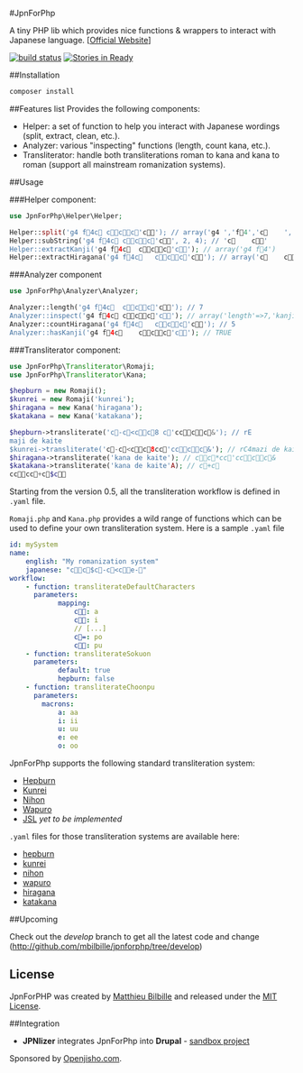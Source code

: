   #JpnForPhp

A tiny PHP lib which provides nice functions & wrappers to interact with Japanese language. [[Official Website](http://mbilbille.github.com/jpnforphp/)]

[![build status](https://secure.travis-ci.org/mbilbille/jpnforphp.png)](http://travis-ci.org/mbilbille/jpnforphp) [![Stories in Ready](https://badge.waffle.io/mbilbille/jpnforphp.png?label=ready)](https://waffle.io/mbilbille/jpnforphp)

##Installation
```bash
composer install
```

##Features list
Provides the following components:

- Helper: a set of function to help you interact with Japanese wordings (split, extract, clean, etc.).
- Analyzer: various "inspecting" functions (length, count kana, etc.).
- Transliterator: handle both transliterations roman to kana and kana to roman (support all mainstream romanization systems).

##Usage

###Helper component:

```php
use JpnForPhp\Helper\Helper;

Helper::split('g4 f4c	ccc'c'); // array('g4 ','f4','c	','c','c','c'','c')
Helper::subString('g4 f4c	ccc'c', 2, 4); // 'c	c'
Helper::extractKanji('g4 f4c	ccc'c'); // array('g4 f4')
Helper::extractHiragana('g4 f4c	ccc'c'); // array('c	ccc'c')
```

###Analyzer component

```php
use JpnForPhp\Analyzer\Analyzer;

Analyzer::length('g4 f4c	ccc'c'); // 7
Analyzer::inspect('g4 f4c	ccc'c'); // array('length'=>7,'kanji'=>2,'hiragana' =>5,'katakana'=>0)
Analyzer::countHiragana('g4 f4c	ccc'c'); // 5
Analyzer::hasKanji('g4 f4c	ccc'c'); // TRUE
```

###Transliterator component:

```php
use JpnForPhp\Transliterator\Romaji;
use JpnForPhp\Transliterator\Kana;

$hepburn = new Romaji();
$kunrei = new Romaji('kunrei');
$hiragana = new Kana('hiragana');
$katakana = new Kana('katakana');

$hepburn->transliterate('c-c<cc8 c'cccc&'); // rE
maji de kaite
$kunrei->transliterate('c-c<cc8cc'cccc&'); // rC4mazi de kaite
$hiragana->transliterate('kana de kaite'); // cc*cc'cccc&
$katakana->transliterate('kana de kaite'A); // c+c
cccc+c$c
```

Starting from the version 0.5, all the transliteration workflow is defined in ```.yaml``` file.

```Romaji.php``` and ```Kana.php``` provides a wild range of functions which can be used to define your own transliteration system.
Here is a sample ```.yaml``` file

```yaml
id: mySystem
name:
    english: "My romanization system"
    japanese: "cc$c-c<ce-"
workflow:
    - function: transliterateDefaultCharacters
      parameters:
            mapping:
                c: a
                c: i
                // [...]
                c=: po
                c: pu
    - function: transliterateSokuon
      parameters:
            default: true
            hepburn: false
    - function: transliterateChoonpu
      parameters:
        macrons:
            a: aa
            i: ii
            u: uu
            e: ee
            o: oo
```

JpnForPhp supports the following standard transliteration system:
- [Hepburn](http://en.wikipedia.org/wiki/Hepburn_romanization)
- [Kunrei](http://en.wikipedia.org/wiki/Kunrei-shiki_romanization)
- [Nihon](http://en.wikipedia.org/wiki/Nihon-shiki_romanization)
- [Wapuro](http://en.wikipedia.org/wiki/W%C4%81puro_r%C5%8Dmaji)
- [JSL](http://en.wikipedia.org/wiki/JSL_romanization) _yet to be implemented_

```.yaml``` files for those transliteration systems are available here:
- [hepburn](src/JpnForPhp/Transliterator/Romaji/hepburn.yaml)
- [kunrei](src/JpnForPhp/Transliterator/Romaji/kunrei.yaml)
- [nihon](src/JpnForPhp/Transliterator/Romaji/nihon.yaml)
- [wapuro](src/JpnForPhp/Transliterator/Romaji/wapuro.yaml)
- [hiragana](src/JpnForPhp/Transliterator/Romaji/hiragana.yaml)
- [katakana](src/JpnForPhp/Transliterator/Romaji/katakana.yaml)


##Upcoming

Check out the _develop_ branch to get all the latest code and change (http://github.com/mbilbille/jpnforphp/tree/develop)

## License

JpnForPHP was created by [Matthieu Bilbille](http://github.com/mbilbille) and released under the [MIT License](http://github.com/mbilbille/jpnforphp/blob/master/LICENSE).

##Integration

- **JPNlizer** integrates JpnForPhp into **Drupal** - [sandbox project](http://drupal.org/sandbox/mbilbille/1613510)

Sponsored by [Openjisho.com](http://www.openjisho.com). 
